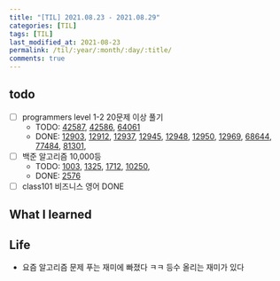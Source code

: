 ```yaml
---
title: "[TIL] 2021.08.23 - 2021.08.29"
categories: [TIL]
tags: [TIL]
last_modified_at: 2021-08-23
permalink: /til/:year/:month/:day/:title/
comments: true
---
```


## todo

- [ ] programmers level 1-2 20문제 이상 풀기
  - TODO: [42587](https://programmers.co.kr/learn/courses/30/lessons/42587), [42586](https://programmers.co.kr/learn/courses/30/lessons/42586), [64061](https://programmers.co.kr/learn/courses/30/lessons/64061)
  - DONE: [12903](https://programmers.co.kr/learn/courses/30/lessons/12903), [12912](https://programmers.co.kr/learn/courses/30/lessons/12912), [12937](https://programmers.co.kr/learn/courses/30/lessons/12937), [12945](https://programmers.co.kr/learn/courses/30/lessons/12945), [12948](https://programmers.co.kr/learn/courses/30/lessons/12948), [12950](https://programmers.co.kr/learn/courses/30/lessons/12950), [12969](https://programmers.co.kr/learn/courses/30/lessons/12969), [68644](https://programmers.co.kr/learn/courses/30/lessons/68644), [77484](https://programmers.co.kr/learn/courses/30/lessons/77484), [81301](https://programmers.co.kr/learn/courses/30/lessons/81301),
- [ ] 백준 알고리즘 10,000등
  - TODO: [1003](https://www.acmicpc.net/problem/1003), [1325](https://www.acmicpc.net/problem/1325), [1712](https://www.acmicpc.net/problem/1712), [10250](https://www.acmicpc.net/problem/10250),
  - DONE: [2576](https://www.acmicpc.net/problem/2576)
- [ ] class101 비즈니스 영어 DONE

## What I learned

## Life

- 요즘 알고리즘 문제 푸는 재미에 빠졌다 ㅋㅋ 등수 올리는 재미가 있다
